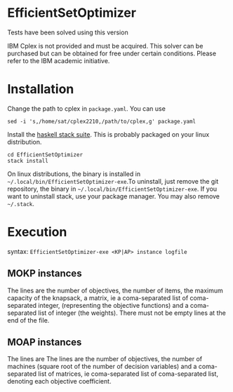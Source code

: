 # EfficientSetOptimizer

Tests have been solved using this version

IBM Cplex is not provided and must be acquired. This solver can be purchased but can be obtained for free under certain conditions. Please refer to the IBM academic initiative.

# Installation

Change the path to cplex in `package.yaml`. You can use

```
sed -i 's,/home/sat/cplex2210,/path/to/cplex,g' package.yaml
```

Install the [haskell stack suite](https://docs.haskellstack.org/en/stable/). This is probably packaged on your linux distribution.

```
cd EfficientSetOptimizer
stack install

```

On linux distributions, the binary is installed in `~/.local/bin/EfficientSetOptimizer-exe`.To uninstall, just remove the git repository, the binary in `~/.local/bin/EfficientSetOptimizer-exe`. If you want to uninstall stack, use your package manager. You may also remove `~/.stack`.


# Execution

syntax: `EfficientSetOptimizer-exe <KP|AP> instance logfile`

## MOKP instances

The lines are the number of objectives, the number of items, the maximum capacity of the knapsack, a matrix, ie a coma-separated list of coma-separated integer, (representing the objective functions) and a coma-separated list of integer (the weights). There must not be empty lines at the end of the file.

## MOAP instances

The lines are The lines are the number of objectives, the number of machines (square root of the number of decision variables) and a coma-separated list of matrices, ie coma-separated list of coma-separated list, denoting each objective coefficient.

